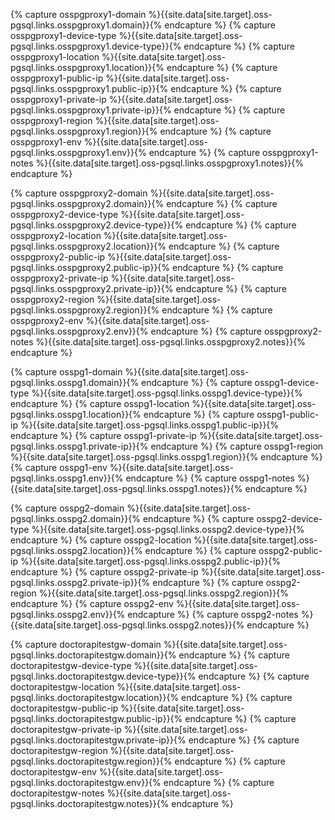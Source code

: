 {% capture osspgproxy1-domain %}{{site.data[site.target].oss-pgsql.links.osspgproxy1.domain}}{% endcapture %}
{% capture osspgproxy1-device-type %}{{site.data[site.target].oss-pgsql.links.osspgproxy1.device-type}}{% endcapture %}
{% capture osspgproxy1-location %}{{site.data[site.target].oss-pgsql.links.osspgproxy1.location}}{% endcapture %}
{% capture osspgproxy1-public-ip %}{{site.data[site.target].oss-pgsql.links.osspgproxy1.public-ip}}{% endcapture %}
{% capture osspgproxy1-private-ip %}{{site.data[site.target].oss-pgsql.links.osspgproxy1.private-ip}}{% endcapture %}
{% capture osspgproxy1-region %}{{site.data[site.target].oss-pgsql.links.osspgproxy1.region}}{% endcapture %}
{% capture osspgproxy1-env %}{{site.data[site.target].oss-pgsql.links.osspgproxy1.env}}{% endcapture %}
{% capture osspgproxy1-notes %}{{site.data[site.target].oss-pgsql.links.osspgproxy1.notes}}{% endcapture %}

{% capture osspgproxy2-domain %}{{site.data[site.target].oss-pgsql.links.osspgproxy2.domain}}{% endcapture %}
{% capture osspgproxy2-device-type %}{{site.data[site.target].oss-pgsql.links.osspgproxy2.device-type}}{% endcapture %}
{% capture osspgproxy2-location %}{{site.data[site.target].oss-pgsql.links.osspgproxy2.location}}{% endcapture %}
{% capture osspgproxy2-public-ip %}{{site.data[site.target].oss-pgsql.links.osspgproxy2.public-ip}}{% endcapture %}
{% capture osspgproxy2-private-ip %}{{site.data[site.target].oss-pgsql.links.osspgproxy2.private-ip}}{% endcapture %}
{% capture osspgproxy2-region %}{{site.data[site.target].oss-pgsql.links.osspgproxy2.region}}{% endcapture %}
{% capture osspgproxy2-env %}{{site.data[site.target].oss-pgsql.links.osspgproxy2.env}}{% endcapture %}
{% capture osspgproxy2-notes %}{{site.data[site.target].oss-pgsql.links.osspgproxy2.notes}}{% endcapture %}

{% capture osspg1-domain %}{{site.data[site.target].oss-pgsql.links.osspg1.domain}}{% endcapture %}
{% capture osspg1-device-type %}{{site.data[site.target].oss-pgsql.links.osspg1.device-type}}{% endcapture %}
{% capture osspg1-location %}{{site.data[site.target].oss-pgsql.links.osspg1.location}}{% endcapture %}
{% capture osspg1-public-ip %}{{site.data[site.target].oss-pgsql.links.osspg1.public-ip}}{% endcapture %}
{% capture osspg1-private-ip %}{{site.data[site.target].oss-pgsql.links.osspg1.private-ip}}{% endcapture %}
{% capture osspg1-region %}{{site.data[site.target].oss-pgsql.links.osspg1.region}}{% endcapture %}
{% capture osspg1-env %}{{site.data[site.target].oss-pgsql.links.osspg1.env}}{% endcapture %}
{% capture osspg1-notes %}{{site.data[site.target].oss-pgsql.links.osspg1.notes}}{% endcapture %}

{% capture osspg2-domain %}{{site.data[site.target].oss-pgsql.links.osspg2.domain}}{% endcapture %}
{% capture osspg2-device-type %}{{site.data[site.target].oss-pgsql.links.osspg2.device-type}}{% endcapture %}
{% capture osspg2-location %}{{site.data[site.target].oss-pgsql.links.osspg2.location}}{% endcapture %}
{% capture osspg2-public-ip %}{{site.data[site.target].oss-pgsql.links.osspg2.public-ip}}{% endcapture %}
{% capture osspg2-private-ip %}{{site.data[site.target].oss-pgsql.links.osspg2.private-ip}}{% endcapture %}
{% capture osspg2-region %}{{site.data[site.target].oss-pgsql.links.osspg2.region}}{% endcapture %}
{% capture osspg2-env %}{{site.data[site.target].oss-pgsql.links.osspg2.env}}{% endcapture %}
{% capture osspg2-notes %}{{site.data[site.target].oss-pgsql.links.osspg2.notes}}{% endcapture %}

{% capture doctorapitestgw-domain %}{{site.data[site.target].oss-pgsql.links.doctorapitestgw.domain}}{% endcapture %}
{% capture doctorapitestgw-device-type %}{{site.data[site.target].oss-pgsql.links.doctorapitestgw.device-type}}{% endcapture %}
{% capture doctorapitestgw-location %}{{site.data[site.target].oss-pgsql.links.doctorapitestgw.location}}{% endcapture %}
{% capture doctorapitestgw-public-ip %}{{site.data[site.target].oss-pgsql.links.doctorapitestgw.public-ip}}{% endcapture %}
{% capture doctorapitestgw-private-ip %}{{site.data[site.target].oss-pgsql.links.doctorapitestgw.private-ip}}{% endcapture %}
{% capture doctorapitestgw-region %}{{site.data[site.target].oss-pgsql.links.doctorapitestgw.region}}{% endcapture %}
{% capture doctorapitestgw-env %}{{site.data[site.target].oss-pgsql.links.doctorapitestgw.env}}{% endcapture %}
{% capture doctorapitestgw-notes %}{{site.data[site.target].oss-pgsql.links.doctorapitestgw.notes}}{% endcapture %}
